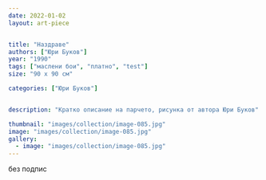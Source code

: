 ```yaml
---
date: 2022-01-02
layout: art-piece


title: "Наздраве"
authors: ["Юри Буков"]
year: "1990"
tags: ["маслени бои", "платно", "test"]
size: "90 х 90 см"

categories: ["Юри Буков"]


description: "Кратко описание на парчето, рисунка от автора Юри Буков"

thumbnail: "images/collection/image-085.jpg"
image: "images/collection/image-085.jpg"
gallery:
  - image: "images/collection/image-085.jpg"
---
```

без подпис
